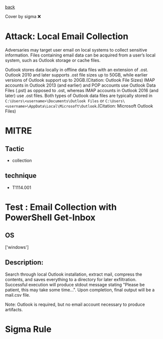 [back](../index.md)

Cover by sigma :x: 

# Attack: Local Email Collection

 Adversaries may target user email on local systems to collect sensitive information. Files containing email data can be acquired from a user’s local system, such as Outlook storage or cache files.

Outlook stores data locally in offline data files with an extension of .ost. Outlook 2010 and later supports .ost file sizes up to 50GB, while earlier versions of Outlook support up to 20GB.(Citation: Outlook File Sizes) IMAP accounts in Outlook 2013 (and earlier) and POP accounts use Outlook Data Files (.pst) as opposed to .ost, whereas IMAP accounts in Outlook 2016 (and later) use .ost files. Both types of Outlook data files are typically stored in `C:\Users\<username>\Documents\Outlook Files` or `C:\Users\<username>\AppData\Local\Microsoft\Outlook`.(Citation: Microsoft Outlook Files)

# MITRE
## Tactic
  - collection

## technique
  - T1114.001

# Test : Email Collection with PowerShell Get-Inbox

## OS

 ['windows']

## Description:

 Search through local Outlook installation, extract mail, compress the contents, and saves everything to a directory for later exfiltration.
Successful execution will produce stdout message stating "Please be patient, this may take some time...". Upon completion, final output will be a mail.csv file.

Note: Outlook is required, but no email account necessary to produce artifacts.


# Sigma Rule
